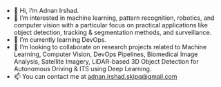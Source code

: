 - 👋 Hi, I’m Adnan Irshad.
- 👀 I’m interested in machine learning, pattern recognition, robotics, and computer vision with a particular focus on practical applications like object detection, tracking & segmentation methods, and surveillance.
- 🌱 I’m currently learning DevOps.
- 💞️ I’m looking to collaborate on research projects related to Machine Learning, Computer Vision, DevOps Pipelines, Biomedical Image Analysis, Satellite Imagery, LiDAR-based 3D Object Detection for Autonomous Driving & ITS using Deep Learning.
- 📫 You can contact me at adnan.irshad.skipq@gmail.com

<!---
adnan2022skipq/adnan2022skipq is a ✨ special ✨ repository because its `README.md` (this file) appears on your GitHub profile.
You can click the Preview link to take a look at your changes.
--->
